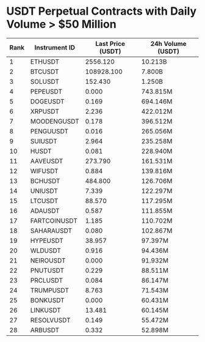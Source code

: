 # USDT Perpetual Contracts with Daily Volume > $50 Million

| Rank | Instrument ID | Last Price (USDT) | 24h Volume (USDT) |
|------|---------------|-------------------|-------------------|
| 1 | ETHUSDT | 2556.120 | 10.213B |
| 2 | BTCUSDT | 108928.100 | 7.800B |
| 3 | SOLUSDT | 152.430 | 1.250B |
| 4 | PEPEUSDT | 0.000 | 743.815M |
| 5 | DOGEUSDT | 0.169 | 694.146M |
| 6 | XRPUSDT | 2.236 | 422.012M |
| 7 | MOODENGUSDT | 0.178 | 396.512M |
| 8 | PENGUUSDT | 0.016 | 265.056M |
| 9 | SUIUSDT | 2.964 | 235.258M |
| 10 | HUSDT | 0.081 | 228.940M |
| 11 | AAVEUSDT | 273.790 | 161.531M |
| 12 | WIFUSDT | 0.884 | 139.816M |
| 13 | BCHUSDT | 484.800 | 126.706M |
| 14 | UNIUSDT | 7.339 | 122.297M |
| 15 | LTCUSDT | 88.570 | 117.295M |
| 16 | ADAUSDT | 0.587 | 111.855M |
| 17 | FARTCOINUSDT | 1.185 | 110.702M |
| 18 | SAHARAUSDT | 0.080 | 102.867M |
| 19 | HYPEUSDT | 38.957 | 97.397M |
| 20 | WLDUSDT | 0.916 | 94.436M |
| 21 | NEIROUSDT | 0.000 | 91.932M |
| 22 | PNUTUSDT | 0.229 | 88.511M |
| 23 | PRCLUSDT | 0.084 | 86.147M |
| 24 | TRUMPUSDT | 8.763 | 71.543M |
| 25 | BONKUSDT | 0.000 | 60.431M |
| 26 | LINKUSDT | 13.481 | 60.145M |
| 27 | RESOLVUSDT | 0.149 | 55.472M |
| 28 | ARBUSDT | 0.332 | 52.898M |
